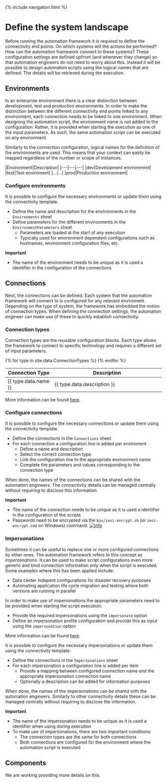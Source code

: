 {% include navigation.html %}

# Define the system landscape

Before running the automation framework it is required to define the connectivity end points. 
On which systems will the actions be performed? How can the automation framework connect to these systems? 
These configuration settings are defined upfront (and whenever they change) so that automation engineers do not need to worry about this. 
Instead it will be possible to design automation scripts using the logical names that are defined. 
The details will be retrieved during the execution.

## Environments

In an enterprise environment there is a clear distinction between development, test and production environments. 
In order to make the distinction between the different connectivity end points linked to any environment, each connection needs to be linked to one environment. 
When designing the automation script, the environment name is not added to the configuration. 
Rather, it is provided when starting the execution as one of the input parameters. 
As such, the same automation script can be executed on any environment.

Similarly to the connection configuration, logical names for the definition of the environments are used. 
This means that your context can easily be mapped regardless of the number or scope of instances. 

|Environment|Description|
|---|---|---|
|dev|Development environment|
|test|Test enviroment|
|...|...|
|prod|Production environment|

### Configure environments

It is possible to configure the necessary environments or update them using the connectivity template. 
* Define the name and description for the environments in the `Environments` sheet
* Define parameters for the different environments in the `EnvironmentParameters` sheet
  * Parameters are loaded at the start of any execution
  * Typically used for environment dependent configurations such as hostnames, environment configuration files, etc.

**Important**
* The name of the environment needs to be unique as it is used a identifier in the configuration of the connections

## Connections

Next, the connections can be defined. 
Each system that the automation framework will connect to is configured for any relevant enviroment. 
Depending on the type of system, the framework has embedded the notion of connection types. 
When defining the connection settings, the automation engineer can make use of these to quickly establish connectivity. 

### Connection types

Connection types are the reusable configuration blocks. 
Each type allows the framework to connect to specific technology and requires a different set of input parameters. 

<table>
<colgroup>
<col width="30%" />
<col width="70%" />
</colgroup>
<thead>
<tr class="header">
<th>Connection Type</th>
<th>Description</th>
</tr>
</thead>
<tbody>
{% for type in site.data.ConnectionTypes %}
<tr>
<td markdown="span">{{ type.data.name }}</td>
<td markdown="span">{{ type.data.description }}</td>
</tr>
{% endfor %}
</tbody>
</table>

More information can be found [here](/{{site.repository}}/pages/define/connectiontypes.html).

### Configure connections

It is possible to configure the necessary connections or update them using the connectivity template.
* Define the connections in the `Connections` sheet
* For each connection a configuration line is added per enviroment
  * Define a name and description
  * Select the correct connection type
  * Link the configuration line to the appropriate environment name
  * Complete the parameters and values corresponding to the connection type

When done, the names of the connections can be shared with the automation engineers. 
The connectivity details can be managed centrally without requiring to disclose this information.

**Important**
* The name of the connection needs to be unique as it is used a identifier in the configuration of the scripts
* Passwords need to be encrypted via the `bin/iesi-encrypt.sh` (or `iesi-encrypt.cmd` on Windows) command. [![info](/{{site.repository}}/images/icons/question-dot.png)](/{{site.repository}}/pages/operate/operate.html)

### Impersonations

Sometimes it can be useful to replace one or more configured connections by other ones. 
The automation framework refers to this concept as *impersonations*. 
It can be used to make script configurations even more generic and bind connection information only when the script is executed. 
Some examples where this has been applied include:
* Data center indepent configurations for disaster recovery purposes
* Automating application life cycle migration and testing where both versions are running in parallel

In order to make use of impersonations the appropriate parameters need to be provided when starting the script execution:
* Provide the required impersonations using the `impersonate` option
* Define an impersonation profile configuration and provide this as input using the `impersonation` option 

More information can be found [here](/{{site.repository}}/pages/operate/operate.html).

It is possible to configure the necessary impersonations or update them using the connectivity template.
* Define the connections in the `Impersonations` sheet
* For each impersonation a configuration line is added per item
  * Provide a mapping between configured connection name and the appropriate impersonation connection name
  * Optionally a description can be added for information purposes

When done, the names of the impersonations can be shared with the automation engineers. 
Similarly to other connectivity details these can be managed centrally without requiring to disclose the information.

**Important**

* The name of the impersonation needs to be unique as it is used a identifier when using during execution
* To make use of impersonations, there are two important conditions:
  * The connection types are the same for both connections
  * Both connections are configured for the environment where the automation script is executed

## Components

We are working providing more details on this.